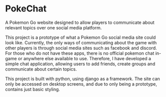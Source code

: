 # PokeChat
A Pokemon Go website designed to allow players to communicate about relevant topics over one social media platform.

This project is a prototype of what a Pokemon Go social media site could look like. Currently, the only ways of communicating about the game with other players is through social media sites such as facebook and discord. For those who do not have these apps, there is no official pokemon chat in-game or anywhere else available to use. Therefore, I have developed a simple chat application, allowing users to add friends, create groups and communicate about certain topics.

This project is built with python, using django as a framework. The site can only be accessed on desktop screens, and due to only being a prototype, contains just basic styling. 
